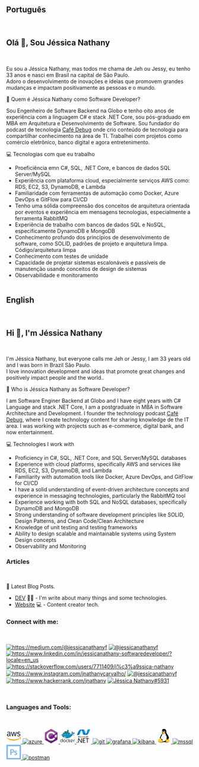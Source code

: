 <h2>Português</h2><br />

<h2 align="left">Olá 👋, Sou Jéssica Nathany</h2><br />

Eu sou a Jéssica Nathany, mas todos me chama de Jeh ou Jessy, eu tenho 33 anos e nasci em Brasil na capital de São Paulo. <br />
Adoro o desenvolvimento de inovações e ideias que promovem grandes mudanças e impactam positivamente as pessoas e o mundo. <br />

💼 Quem é Jéssica Nathany como Software Developer?

Sou Engenheiro de Software Backend na Globo e tenho oito anos de experiência com a linguagem C# e stack .NET Core, sou pós-graduado em MBA em Arquitetura e Desenvolvimento de Software.
Sou fundador do podcast de tecnologia [Café Debug](https://cafedebug.com.br) onde crio conteúdo de tecnologia para compartilhar conhecimento na área de TI. Trabalhei com projetos como comércio eletrônico, banco digital e agora entretenimento.

💻 Tecnologias com que eu trabalho
-  Proeficiência emn C#, SQL, .NET Core, e bancos de dados SQL Server/MySQL 
-  Experiência com plataforma cloud, especialmente serviços AWS como: RDS, EC2, S3, DynamoDB, e Lambda
-  Familiaridade com ferramentas de automação como Docker, Azure DevOps e GitFlow para CI/CD
-  Tenho uma sólida compreensão dos conceitos de arquitetura orientada por eventos e experiência em mensagens
 tecnologias, especialmente a ferramenta RabbitMQ
-  Experiência de trabalho com bancos de dados SQL e NoSQL, especificamente DynamoDB e MongoDB
-  Conhecimento profundo dos princípios de desenvolvimento de software, como SOLID, padrões de projeto e arquitetura limpa. 
 Código/arquitetura limpa
-  Conhecimento com testes de unidade
-  Capacidade de projetar sistemas escalonáveis e passíveis de manutenção usando conceitos de design de sistemas
-  Observabilidade e monitoramento <br /><br />



<h2>English</h2><br />

<h2 align="left">Hi 👋, I'm Jéssica Nathany</h2><br />

I'm Jéssica Nathany, but everyone calls me Jeh or Jessy, I am 33 years old and I was born in Brazil São Paulo.  <br />
I love innovation development and ideas that promote great changes and positively impact people and the world.. <br />

💼 Who is Jéssica Nathany as Software Developer?

I am Software Enginer Backend at Globo and I have eight years with C# Language and stack .NET Core, I am a postgraduate in MBA in Software Architecture and Development.
I founder the technology podcast [Café Debug](https://cafedebug.com.br), where I create technology content for sharing knowledge de the IT area. I was working with projects such as e-commerce, digital bank, and now entertainment.

💻 Technologies I work with
-  Proficiency in C#, SQL, .NET Core, and SQL Server/MySQL databases
-  Experience with cloud platforms, specifically AWS and services like RDS, EC2, S3, DynamoDB, and Lambda
-  Familiarity with automation tools like Docker, Azure DevOps, and GitFlow for CI/CD
-  I have a solid understanding of event-driven architecture concepts and experience in messaging
 technologies, particularly the RabbitMQ tool
-  Experience working with both SQL and NoSQL databases, specifically DynamoDB and MongoDB
-  Strong understanding of software development principles like SOLID, Design Patterns, and Clean 
 Code/Clean Architecture
-  Knowledge of unit testing and testing frameworks
-  Ability to design scalable and maintainable systems using System Design concepts
-  Observability and Monitoring


<h3 align="left">Articles</h3><br />

📕  Latest Blog Posts.
- [DEV](https://dev.to/jessicanathany/) ✍🏼 - I'm write about many things and some technologies.
- [Website](https://cafedebug.com.br/) 💻 - Content creator tech. <br />


<h3 align="left">Connect with me:</h3><br />
<p align="left">
<a href="https://dev.to/https://medium.com/@jessicanathanyf" target="blank"><img align="center" src="https://cdn.jsdelivr.net/npm/simple-icons@3.0.1/icons/dev-dot-to.svg" alt="https://medium.com/@jessicanathanyf" height="30" width="40" /></a>
<a href="https://twitter.com/@jessicanathanyf" target="blank"><img align="center" src="https://raw.githubusercontent.com/rahuldkjain/github-profile-readme-generator/master/src/images/icons/Social/twitter.svg" alt="@jessicanathanyf" height="30" width="40" /></a>
<a href="https://linkedin.com/in/https://www.linkedin.com/in/jessicanathany-softwaredeveloper/?locale=en_us" target="blank"><img align="center" src="https://raw.githubusercontent.com/rahuldkjain/github-profile-readme-generator/master/src/images/icons/Social/linked-in-alt.svg" alt="https://www.linkedin.com/in/jessicanathany-softwaredeveloper/?locale=en_us" height="30" width="40" /></a>
<a href="https://stackoverflow.com/users/https://stackoverflow.com/users/7711409/j%c3%a9ssica-nathany" target="blank"><img align="center" src="https://raw.githubusercontent.com/rahuldkjain/github-profile-readme-generator/master/src/images/icons/Social/stack-overflow.svg" alt="https://stackoverflow.com/users/7711409/j%c3%a9ssica-nathany" height="30" width="40" /></a>
<a href="https://instagram.com/https://www.instagram.com/jnathanycarvalho/" target="blank"><img align="center" src="https://raw.githubusercontent.com/rahuldkjain/github-profile-readme-generator/master/src/images/icons/Social/instagram.svg" alt="https://www.instagram.com/jnathanycarvalho/" height="30" width="40" /></a>
<a href="https://medium.com/@jessicanathanyf" target="blank"><img align="center" src="https://raw.githubusercontent.com/rahuldkjain/github-profile-readme-generator/master/src/images/icons/Social/medium.svg" alt="@jessicanathanyf" height="30" width="40" /></a>
<a href="https://www.hackerrank.com/jnathany" target="blank"><img align="center" src="https://raw.githubusercontent.com/rahuldkjain/github-profile-readme-generator/master/src/images/icons/Social/hackerrank.svg" alt="https://www.hackerrank.com/jnathany" height="30" width="40" /></a>
<a href="https://discord.gg/Jéssica Nathany#5931" target="blank"><img align="center" src="https://raw.githubusercontent.com/rahuldkjain/github-profile-readme-generator/master/src/images/icons/Social/discord.svg" alt="Jéssica Nathany#5931" height="30" width="40" /></a>
</p><br />

<h3 align="left">Languages and Tools:</h3><br />
<p align="left"> <a href="https://aws.amazon.com" target="_blank"> <img src="https://raw.githubusercontent.com/devicons/devicon/master/icons/amazonwebservices/amazonwebservices-original-wordmark.svg" alt="aws" width="40" height="40"/> </a> <a href="https://azure.microsoft.com/en-in/" target="_blank"> <img src="https://www.vectorlogo.zone/logos/microsoft_azure/microsoft_azure-icon.svg" alt="azure" width="40" height="40"/> </a> <a href="https://www.w3schools.com/cs/" target="_blank"> <img src="https://raw.githubusercontent.com/devicons/devicon/master/icons/csharp/csharp-original.svg" alt="csharp" width="40" height="40"/> </a> <a href="https://www.docker.com/" target="_blank"> <img src="https://raw.githubusercontent.com/devicons/devicon/master/icons/docker/docker-original-wordmark.svg" alt="docker" width="40" height="40"/> </a> <a href="https://dotnet.microsoft.com/" target="_blank"> <img src="https://raw.githubusercontent.com/devicons/devicon/master/icons/dot-net/dot-net-original-wordmark.svg" alt="dotnet" width="40" height="40"/> </a> <a href="https://git-scm.com/" target="_blank"> <img src="https://www.vectorlogo.zone/logos/git-scm/git-scm-icon.svg" alt="git" width="40" height="40"/> </a> <a href="https://grafana.com" target="_blank"> <img src="https://www.vectorlogo.zone/logos/grafana/grafana-icon.svg" alt="grafana" width="40" height="40"/> </a> <a href="https://www.elastic.co/kibana" target="_blank"> <img src="https://www.vectorlogo.zone/logos/elasticco_kibana/elasticco_kibana-icon.svg" alt="kibana" width="40" height="40"/> </a> <a href="https://www.linux.org/" target="_blank"> <img src="https://raw.githubusercontent.com/devicons/devicon/master/icons/linux/linux-original.svg" alt="linux" width="40" height="40"/> </a> <a href="https://www.microsoft.com/en-us/sql-server" target="_blank"> <img src="https://www.svgrepo.com/show/303229/microsoft-sql-server-logo.svg" alt="mssql" width="40" height="40"/> </a> <a href="https://www.photoshop.com/en" target="_blank"> <img src="https://raw.githubusercontent.com/devicons/devicon/master/icons/photoshop/photoshop-line.svg" alt="photoshop" width="40" height="40"/> </a> <a href="https://postman.com" target="_blank"> <img src="https://www.vectorlogo.zone/logos/getpostman/getpostman-icon.svg" alt="postman" width="40" height="40"/> </a> 


